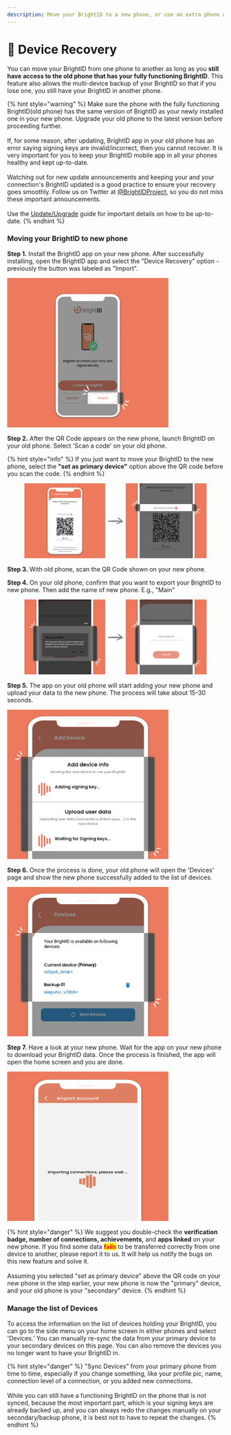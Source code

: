 ```yaml
---
description: Move your BrightID to a new phone, or use an extra phone as a backup
---
```


# 📲 Device Recovery

You can move your BrightID from one phone to another as long as you **still have access to the old phone that has your fully functioning BrightID**. This feature also allows the multi-device backup of your BrightID so that if you lose one, you still have your BrightID in another phone.

{% hint style="warning" %}
Make sure the phone with the fully functioning BrightID(old phone) has the same version of BrightID as your newly installed one in your new phone. Upgrade your old phone to the latest version before proceeding further.\
\
If, for some reason, after updating, BrightID app in your old phone has an error saying signing keys are invalid/incorrect, then you cannot recover. It is very important for you to keep your BrightID mobile app in all your phones healthy and kept up-to-date.\
\
Watching out for new update announcements and keeping your and your connection's BrightID updated is a good practice to ensure your recovery goes smoothly. Follow us on Twitter at [@BrightIDProject](https://twitter.com/BrightIDProject), so you do not miss these important announcements.\
\
Use the [Update/Upgrade](../update-upgrade.md) guide for important details on how to be up-to-date.
{% endhint %}

### Moving your BrightID to new phone

**Step 1.** Install the BrightID app on your new phone. After successfully installing, open the BrightID app and select the "Device Recovery" option - previously the button was labeled as "Import".

<div align="left">

<img src="../../.gitbook/assets/AddingDevice_Step1.png" alt="Select &#x22;Device Recovery&#x22; option" width="375">

</div>

**Step 2.** After the QR Code appears on the new phone, launch BrightID on your old phone. Select 'Scan a code' on your old phone.

{% hint style="info" %}
If you just want to move your BrightID to the new phone, select the **"set as primary device"** option above the QR code before you scan the code.
{% endhint %}

<figure><img src="../../.gitbook/assets/AddingDevice_Step2.png" alt=""><figcaption></figcaption></figure>

**Step 3.** With old phone, scan the QR Code shown on your new phone.

**Step 4.** On your old phone, confirm that you want to export your BrightID to new phone. Then add the name of new phone. E.g., "Main"

<figure><img src="../../.gitbook/assets/AddingDevice_Step4_b.png" alt=""><figcaption></figcaption></figure>

**Step 5.** The app on your old phone will start adding your new phone and upload your data to the new phone. The process will take about 15-30 seconds.

<div align="left">

<img src="../../.gitbook/assets/AddingDevice_Step5.png" alt="" width="375">

</div>

**Step 6.** Once the process is done, your old phone will open the 'Devices' page and show the new phone successfully added to the list of devices.

<div align="left">

<img src="../../.gitbook/assets/AddingDevice_Step6.png" alt="" width="375">

</div>

**Step 7.** Have a look at your new phone. Wait for the app on your new phone to download your BrightID data. Once the process is finished, the app will open the home screen and you are done.

<div align="left">

<img src="../../.gitbook/assets/AddingDevice_Step7.png" alt="" width="375">

</div>

{% hint style="danger" %}
We suggest you double-check the **verification badge, number of connections, achievements,** and **apps linked** on your new phone. If you find some data <mark style="color:red;">**fails**</mark> to be transferred correctly from one device to another, please report it to us. It will help us notify the bugs on this new feature and solve it.\
\
Assuming you selected "set as primary device" above the QR code on your new phone in the step earlier, your new phone is now the "primary" device, and your old phone is your "secondary" device.
{% endhint %}

### Manage the list of Devices

To access the information on the list of devices holding your BrightID, you can go to the side menu on your home screen in either phones and select 'Devices.' You can manually re-sync the data from your primary device to your secondary devices on this page. You can also remove the devices you no longer want to have your BrightID in.

{% hint style="danger" %}
"Sync Devices" from your primary phone from time to time, especially if you change something, like your profile pic, name, connection level of a connection, or you added new connections.\
\
While you can still have a functioning BrightID on the phone that is not synced, because the most important part, which is your signing keys are already backed up, and you can always redo the changes manually on your secondary/backup phone, it is best not to have to repeat the changes.
{% endhint %}
